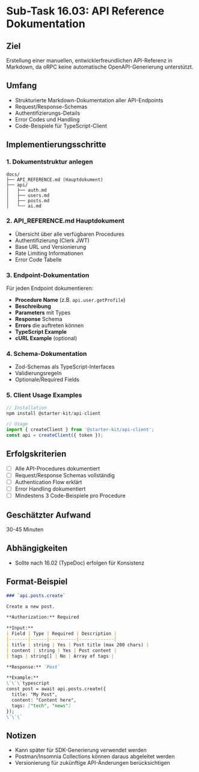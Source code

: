 # Sub-Task 16.03: API Reference Dokumentation

## Ziel
Erstellung einer manuellen, entwicklerfreundlichen API-Referenz in Markdown, da oRPC keine automatische OpenAPI-Generierung unterstützt.

## Umfang
- Strukturierte Markdown-Dokumentation aller API-Endpoints
- Request/Response-Schemas
- Authentifizierungs-Details
- Error Codes und Handling
- Code-Beispiele für TypeScript-Client

## Implementierungsschritte

### 1. Dokumentstruktur anlegen
```
docs/
├── API_REFERENCE.md (Hauptdokument)
├── api/
│   ├── auth.md
│   ├── users.md
│   ├── posts.md
│   └── ai.md
```

### 2. API_REFERENCE.md Hauptdokument
- Übersicht über alle verfügbaren Procedures
- Authentifizierung (Clerk JWT)
- Base URL und Versionierung
- Rate Limiting Informationen
- Error Code Tabelle

### 3. Endpoint-Dokumentation
Für jeden Endpoint dokumentieren:
- **Procedure Name** (z.B. `api.user.getProfile`)
- **Beschreibung**
- **Parameters** mit Types
- **Response** Schema
- **Errors** die auftreten können
- **TypeScript Example**
- **cURL Example** (optional)

### 4. Schema-Dokumentation
- Zod-Schemas als TypeScript-Interfaces
- Validierungsregeln
- Optionale/Required Fields

### 5. Client Usage Examples
```typescript
// Installation
npm install @starter-kit/api-client

// Usage
import { createClient } from '@starter-kit/api-client';
const api = createClient({ token });
```

## Erfolgskriterien
- [ ] Alle API-Procedures dokumentiert
- [ ] Request/Response Schemas vollständig
- [ ] Authentication Flow erklärt
- [ ] Error Handling dokumentiert
- [ ] Mindestens 3 Code-Beispiele pro Procedure

## Geschätzter Aufwand
30-45 Minuten

## Abhängigkeiten
- Sollte nach 16.02 (TypeDoc) erfolgen für Konsistenz

## Format-Beispiel
```markdown
### `api.posts.create`

Create a new post.

**Authorization:** Required

**Input:**
| Field | Type | Required | Description |
|-------|------|----------|-------------|
| title | string | Yes | Post title (max 200 chars) |
| content | string | Yes | Post content |
| tags | string[] | No | Array of tags |

**Response:** `Post`

**Example:**
\`\`\`typescript
const post = await api.posts.create({
  title: "My Post",
  content: "Content here",
  tags: ["tech", "news"]
});
\`\`\`
```

## Notizen
- Kann später für SDK-Generierung verwendet werden
- Postman/Insomnia Collections können daraus abgeleitet werden
- Versionierung für zukünftige API-Änderungen berücksichtigen